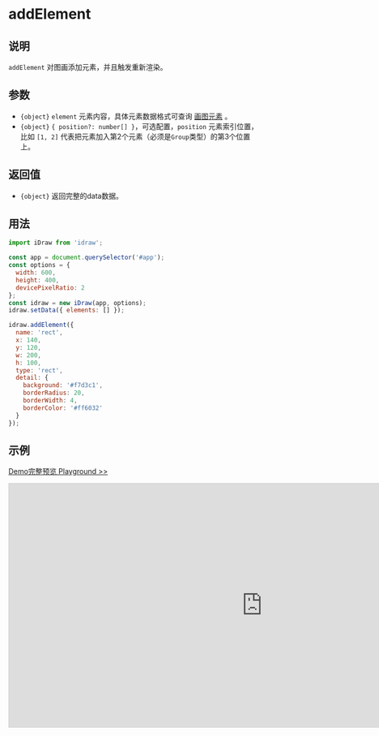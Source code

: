 # addElement

## 说明

`addElement` 对图画添加元素，并且触发重新渲染。

## 参数

- `{object}` `element` 元素内容，具体元素数据格式可查询 [画图元素](./../element/info.md) 。
- `{object}` `{ position?: number[] }`，可选配置，`position` 元素索引位置，比如 `[1, 2]` 代表把元素加入第2个元素（必须是`Group`类型）的第3个位置上。

## 返回值

- `{object}` 返回完整的data数据。

## 用法

```js
import iDraw from 'idraw';

const app = document.querySelector('#app');
const options = {
  width: 600,
  height: 400,
  devicePixelRatio: 2
};
const idraw = new iDraw(app, options);
idraw.setData({ elements: [] });

idraw.addElement({
  name: 'rect',
  x: 140,
  y: 120,
  w: 200,
  h: 100,
  type: 'rect',
  detail: {
    background: '#f7d3c1',
    borderRadius: 20,
    borderWidth: 4,
    borderColor: '#ff6032'
  }
});
```

## 示例

[Demo完整预览 Playground >>](https://idraw.js.org/playground/?demo=api-addElement)

<iframe class="idraw-playground-preview" 
  src="https://idraw.js.org/playground/?demo=api-addElement&header=false&sider=false&default-editor-split=50" 
  width="1000" height="480" frameborder="no" border="0"
  style="border: 1px solid #cecece; margin: 0px auto;"
></iframe>
